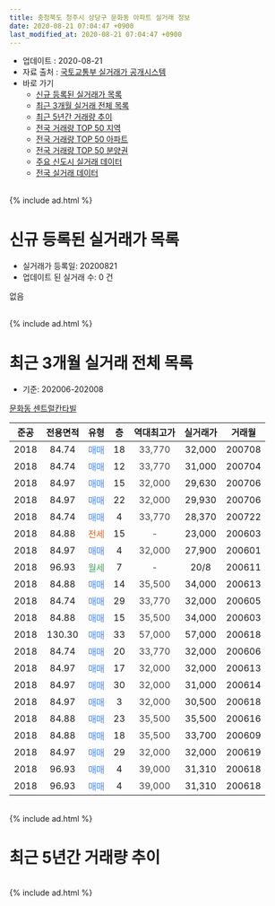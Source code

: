```yaml
---
title: 충청북도 청주시 상당구 문화동 아파트 실거래 정보
date: 2020-08-21 07:04:47 +0900
last_modified_at: 2020-08-21 07:04:47 +0900
---
```


* 업데이트 : 2020-08-21
* 자료 출처 : [국토교통부 실거래가 공개시스템](http://rt.molit.go.kr)
* 바로 가기
    * [신규 등록된 실거래가 목록](#신규-등록된-실거래가-목록)
    * [최근 3개월 실거래 전체 목록](#최근-3개월-실거래-전체-목록)
    * [최근 5년간 거래량 추이](#최근-5년간-거래량-추이)
    * [전국 거래량 TOP 50 지역](https://inasie.github.io/apt-trade-info/최근-3개월-전국에서-가장-거래가-많이-발생한-지역)
    * [전국 거래량 TOP 50 아파트](https://inasie.github.io/apt-trade-info/최근-3개월-전국에서-가장-거래가-많이-발생한-아파트)
    * [전국 거래량 TOP 50 분양권](https://inasie.github.io/apt-trade-info/최근-3개월-전국에서-가장-거래가-많이-발생한-분양권)
    * [주요 신도시 실거래 데이터](https://inasie.github.io/apt-trade-info/주요-신도시)
    * [전국 실거래 데이터](https://inasie.github.io/apt-trade-info/전국)
<br>
{% include ad.html %}
<br>

# 신규 등록된 실거래가 목록
* 실거래가 등록일: 20200821
* 업데이트 된 실거래 수: 0 건

없음

<br>
{% include ad.html %}
<br>

# 최근 3개월 실거래 전체 목록
* 기준: 202006-202008


[문화동 센트럴칸타빌](https://search.naver.com/search.naver?query=%EC%B6%A9%EC%B2%AD%EB%B6%81%EB%8F%84+%EC%B2%AD%EC%A3%BC%EC%8B%9C+%EC%83%81%EB%8B%B9%EA%B5%AC+%EB%AC%B8%ED%99%94%EB%8F%99+%EB%AC%B8%ED%99%94%EB%8F%99+%EC%84%BC%ED%8A%B8%EB%9F%B4%EC%B9%B8%ED%83%80%EB%B9%8C)

|준공|전용면적|유형|층|역대최고가|실거래가|거래월|
|:---:|:---:|:---:|:---:|:---:|:---:|:---:|
|2018|84.74|<span style="color:#4285f3">매매</span>|18|<span style="color:#444444">33,770</span>|32,000|200708|
|2018|84.74|<span style="color:#4285f3">매매</span>|12|<span style="color:#444444">33,770</span>|31,000|200704|
|2018|84.97|<span style="color:#4285f3">매매</span>|15|<span style="color:#444444">32,000</span>|29,630|200706|
|2018|84.97|<span style="color:#4285f3">매매</span>|22|<span style="color:#444444">32,000</span>|29,930|200706|
|2018|84.74|<span style="color:#4285f3">매매</span>|4|<span style="color:#444444">33,770</span>|28,370|200722|
|2018|84.88|<span style="color:#ff5a00">전세</span>|15|<span style="color:#444444">-</span>|23,000|200603|
|2018|84.97|<span style="color:#4285f3">매매</span>|4|<span style="color:#444444">32,000</span>|27,900|200601|
|2018|96.93|<span style="color:#34a853">월세</span>|7|<span style="color:#444444">-</span>|20/8|200611|
|2018|84.88|<span style="color:#4285f3">매매</span>|14|<span style="color:#444444">35,500</span>|34,000|200613|
|2018|84.74|<span style="color:#4285f3">매매</span>|29|<span style="color:#444444">33,770</span>|32,000|200605|
|2018|84.88|<span style="color:#4285f3">매매</span>|15|<span style="color:#444444">35,500</span>|34,000|200603|
|2018|130.30|<span style="color:#4285f3">매매</span>|33|<span style="color:#444444">57,000</span>|57,000|200618|
|2018|84.74|<span style="color:#4285f3">매매</span>|20|<span style="color:#444444">33,770</span>|32,000|200606|
|2018|84.97|<span style="color:#4285f3">매매</span>|17|<span style="color:#444444">32,000</span>|32,000|200613|
|2018|84.97|<span style="color:#4285f3">매매</span>|30|<span style="color:#444444">32,000</span>|31,000|200614|
|2018|84.97|<span style="color:#4285f3">매매</span>|3|<span style="color:#444444">32,000</span>|30,500|200618|
|2018|84.88|<span style="color:#4285f3">매매</span>|23|<span style="color:#444444">35,500</span>|35,500|200616|
|2018|84.88|<span style="color:#4285f3">매매</span>|18|<span style="color:#444444">35,500</span>|33,700|200609|
|2018|84.97|<span style="color:#4285f3">매매</span>|29|<span style="color:#444444">32,000</span>|32,000|200619|
|2018|96.93|<span style="color:#4285f3">매매</span>|4|<span style="color:#444444">39,000</span>|31,310|200618|
|2018|96.93|<span style="color:#4285f3">매매</span>|4|<span style="color:#444444">39,000</span>|31,310|200618|


<br>
{% include ad.html %}
<br>

# 최근 5년간 거래량 추이


<div style="width:100%;">
    <canvas id="deal_progress" height="200"></canvas>
</div>

<script>
new Chart(document.getElementById("deal_progress"), {
    type: 'line',
    data: {
        labels: ['201508','201509','201510','201511','201512','201601','201602','201603','201604','201605','201606','201607','201608','201609','201610','201611','201612','201701','201702','201703','201704','201705','201706','201707','201708','201709','201710','201711','201712','201801','201802','201803','201804','201805','201806','201807','201808','201809','201810','201811','201812','201901','201902','201903','201904','201905','201906','201907','201908','201909','201910','201911','201912','202001','202002','202003','202004','202005','202006','202007','202008'],
        datasets: [{
            label: '매매',
            pointRadius: 1,
            data: [0, 0, 0, 0, 0, 0, 0, 0, 0, 0, 0, 0, 0, 0, 0, 0, 0, 0, 0, 0, 0, 0, 0, 0, 0, 0, 0, 0, 0, 1, 5, 2, 0, 4, 1, 1, 0, 1, 0, 7, 4, 4, 4, 3, 1, 2, 1, 1, 0, 0, 0, 0, 1, 1, 1, 3, 0, 3, 14, 5, 0],
            borderColor: "rgba(255, 201, 14, 1)",
            backgroundColor: "rgba(255, 201, 14, 0.5)",
            fill: false,
            lineTension: 0
        },{
            label: '전월세',
            pointRadius: 1,
            data: [0, 0, 0, 0, 0, 0, 0, 0, 0, 0, 0, 0, 0, 0, 0, 0, 0, 0, 0, 0, 0, 0, 0, 0, 0, 0, 0, 0, 0, 0, 0, 0, 0, 0, 0, 0, 0, 0, 0, 0, 5, 13, 11, 18, 10, 4, 8, 3, 4, 12, 10, 12, 4, 4, 0, 3, 1, 1, 2, 0, 0],
            borderColor: "rgba(0, 141, 185, 1)",
            backgroundColor: "rgba(0, 141, 185, 0.5)",
            fill: false,
            lineTension: 0
        }
        ]
    },
    options: {
        responsive: true,
        title: {
            display: false
        },
        tooltips: {
            mode: 'index',
            intersect: false
        },
        hover: {
            mode: 'nearest',
            intersect: true
        },
        scales: {
            xAxes: [{
                display: true,
                scaleLabel: {
                    display: true,
                    labelString: '년/월'
                }
            }],
            yAxes: [{
                display: true,
                ticks: {
                    suggestedMin: 0,
                },
                scaleLabel: {
                    display: true,
                    labelString: '실거래 수'
                }
            }]
        }
    }
});

</script>


<br>
{% include ad.html %}
<br>

